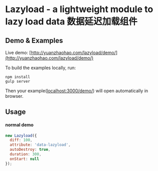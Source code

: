 Lazyload - a lightweight module to lazy load data 数据延迟加载组件
=====

## Demo & Examples

Live demo: [http://yuanzhaohao.com/lazyload/demo/](http://yuanzhaohao.com/lazyload/demo/)

To build the examples locally, run:

```
npm install
gulp server
```

Then your example([localhost:3000/demo/](localhost:3000/demo/)) will open automatically in browser.

## Usage

#### normal demo

``` javascript
new Lazyload({
  diff: 100,
  attribute: 'data-lazyload',
  autoDestroy: true,
  duration: 300,
  onStart: null
});
```
